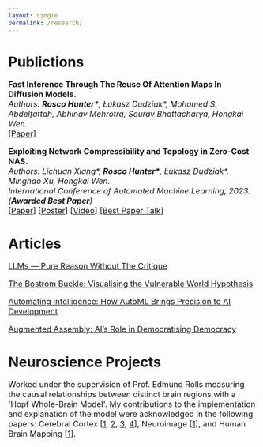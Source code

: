 ```yaml
---
layout: single
permalink: /research/
---
```

<h1>Publictions</h1>
<p style="font-size: 16px;"><b>Fast Inference Through The Reuse Of Attention Maps In Diffusion Models.</b><br>
<em>Authors: <b>Rosco Hunter*</b>, Łukasz Dudziak*, Mohamed S. Abdelfattah, Abhinav Mehrotra, Sourav Bhattacharya, Hongkai Wen.</em><br>
[<a href="../PHAST_Diffusion.pdf">Paper</a>]

<p style="font-size: 16px;"><b>Exploiting Network Compressibility and Topology in Zero-Cost NAS.</b><br>
<em>Authors: Lichuan Xiang*, <b>Rosco Hunter*</b>, Łukasz Dudziak*, Minghao Xu, Hongkai Wen.</em><br>
<em>International Conference of Automated Machine Learning, 2023. (<b>Awarded Best Paper</b>)</em><br>
[<a href="../Paper.pdf">Paper</a>]  [<a href="../AutoML_Poster.pdf">Poster</a>]  [<a href="https://www.youtube.com/watch?v=bypTOrUDlnU">Video</a>] [<a href="https://www.youtube.com/watch?v=y-skTMWiZS0">Best Paper Talk</a>] 
</p>

<h1>Articles</h1>

<p style="font-size: 16px;"><a href="/article2/" > LLMs — Pure Reason Without The Critique </a>

<p style="font-size: 16px;"><a href="/article4/" > The Bostrom Buckle: Visualising the Vulnerable World Hypothesis </a>

<p style="font-size: 16px;"><a href="/article3/" > Automating Intelligence: How AutoML Brings Precision to AI Development </a>

<p style="font-size: 16px;"><a href="/article1/" > Augmented Assembly: AI’s Role in Democratising Democracy </a>

<h1>Neuroscience Projects</h1>
<p style="font-size: 16px;">Worked under the supervision of Prof. Edmund Rolls measuring the causal relationships between distinct brain regions with a 'Hopf Whole-Brain Model'. My contributions to the implementation and explanation of the model were acknowledged in the following papers: Cerebral Cortex [<a href="https://www.oxcns.org/papers/647%20Rolls%20et%20al%202022%20Effective%20connectivity%20of%20the%20human%20hippocampus%20memory%20system.pdf">1</a>, <a href="https://www.oxcns.org/papers/660%20Rolls%20et%20al%202023%20Prefrontal%20and%20somatosensory%20cortex%20connectivity%20in%20humans.pdf"> 2</a>, <a href="https://www.oxcns.org/papers/655%20Rolls%20et%20al%202023%20Human%20posterior%20parietal%20cortex.pdf"> 3</a>, <a href="https://www.oxcns.org/papers/649%20Rolls%20et%20al%202023%20Human%20orbitofrontal%20cortex,%20vmPFC,%20and%20anterior%20cingulate%20cortex%20effective%20connectome.pdf"> 4</a>], Neuroimage [<a href="https://www.oxcns.org/papers/654%20Rolls%20et%20al%202022%20Language%20Connectome.pdf">1</a>], and Human Brain Mapping [<a href="https://www.oxcns.org/papers/661%20Rolls%20Wirth%20et%20al%202023%20Posterior%20cingulate%20connectome,%20memory,%20and%20navigation.pdf">1</a>].</p>


